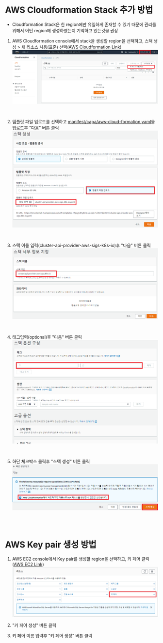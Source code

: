 # AWS Cloudformation Stack 추가 방법
- Cloudformation Stack은 한 region에만 유일하게 존재할 수 있기 때문에 관리를 위해서 어떤 region에 생성하였는지 기억하고 있는것을 권장

1. AWS Cloudformation console에서 stack을 생성할 region을 선택하고, 스택 생성 > 새 리소스 사용(표준) 선택([AWS Cloudformation Link](https://console.aws.amazon.com/cloudformation))
![image](../figure/step1.png)

<br/>

2. 템플릿 파일 업로드를 선택하고 [manifest/capa/aws-cloud-formation.yaml](../manifest/capa/aws-cloud-formation.yaml)을 업로드후 "다음" 버튼 클릭
![image](../figure/step2.png)

<br/>

3. 스택 이름 입력(cluster-api-provider-aws-sigs-k8s-io)후 "다음" 버튼 클릭
![image](../figure/step3.png)

<br/>

4. 태그입력(optional)후 "다음" 버튼 클릭
![image](../figure/step4.png)

<br/>

5. 하단 체크박스 클릭후 "스택 생성" 버튼 클릭
![image](../figure/step5.png)

<br/>
<br/>

# AWS Key pair 생성 방법
1. AWS EC2 console에서 Key pair를 생성할 region을 선택하고, 키 페어 클릭([AWS EC2 Link](https://console.aws.amazon.com/ec2/v2))
![image](../figure/keypair_step1.png)

2. "키 페어 생성" 버튼 클릭

3. 키 페어 이름 입력후 "키 페어 생성" 버튼 클릭